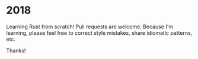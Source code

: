 # 2018

Learning Rust from scratch! Pull requests are welcome. Because I'm learning, please feel free to correct style mistakes, share idiomatic patterns, etc.

Thanks!